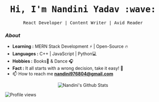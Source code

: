 <h1 align="center"><samp>
  Hi, I'm Nandini Yadav :wave: <samp>
</h1>
<p align="center">
  <samp>
  React Developer | Content Writer | Avid Reader
  </samp>
  
</p>



### <i>About</i>
 
-  **Learning :** MERN Stack Development :zap: | Open-Source :fire:	
-  **Languages :** C++ | JavaScript | Python💻
-  **Hobbies :** Books📕 & Dance :headphones:
-  **Fact :** It all starts with a wrong decision, take it easy! 🎯
  - 📫 How to reach me **nandini976804@gmail.com**


<p align="center">
  <img alt="Nandini's Github Stats" src="https://github-readme-stats.vercel.app/api?username=Nandini2510&show_icons=true&theme=radical">
</p>





<p align="left">
  <img src="https://gpvc.arturio.dev/Nandini2510" alt="Profile views" />
</p>
